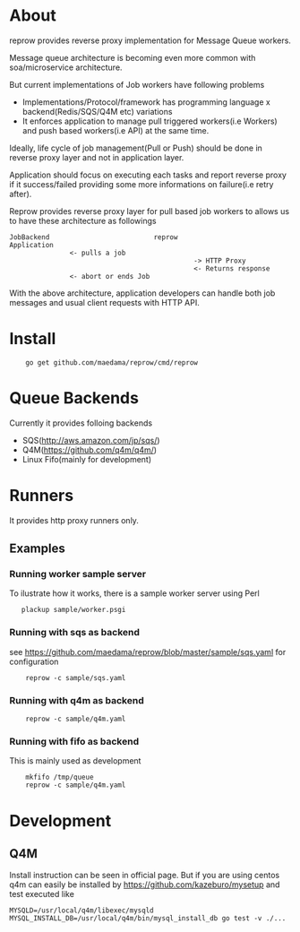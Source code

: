 # About

reprow provides reverse proxy implementation for Message Queue workers.

Message queue architecture is becoming even more common with  soa/microservice architecture.

But current implementations of Job workers have following problems
 * Implementations/Protocol/framework has programming language x backend(Redis/SQS/Q4M etc)  variations
 * It enforces application to manage pull triggered workers(i.e Workers) and push based workers(i.e API) at the same time.

Ideally, life cycle of job management(Pull or Push) should be done in reverse proxy layer and not in application layer.

Application should focus on executing each tasks and report reverse proxy if it success/failed providing some more informations on failure(i.e retry after).

Reprow provides reverse proxy layer for pull based job workers to allows us to have these architecture as followings

	JobBackend                          reprow                         Application
	               <- pulls a job
	                                              -> HTTP Proxy
	                                              <- Returns response
	               <- abort or ends Job

With the above architecture, application developers can handle both job messages and usual client requests with HTTP API.

# Install

```
    go get github.com/maedama/reprow/cmd/reprow
```

# Queue Backends

Currently it provides folloing backends

* SQS(http://aws.amazon.com/jp/sqs/)
* Q4M(https://github.com/q4m/q4m/)
* Linux Fifo(mainly for development)

# Runners

It provides http proxy runners only.


## Examples
### Running worker sample server

To ilustrate how it works, there is a sample worker server using Perl

```
   plackup sample/worker.psgi
```


### Running with sqs as backend
see https://github.com/maedama/reprow/blob/master/sample/sqs.yaml for configuration

```
    reprow -c sample/sqs.yaml
```

### Running with q4m as backend
```
    reprow -c sample/q4m.yaml
```

### Running with fifo as backend

This is mainly used as development
```
    mkfifo /tmp/queue
    reprow -c sample/q4m.yaml
```



# Development

## Q4M

Install instruction can be seen in official page.
But if you are using centos q4m can easily be installed by https://github.com/kazeburo/mysetup and test executed like
```
MYSQLD=/usr/local/q4m/libexec/mysqld MYSQL_INSTALL_DB=/usr/local/q4m/bin/mysql_install_db go test -v ./...
```

